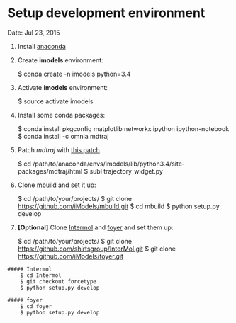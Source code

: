 Setup development environment
=============================

Date: Jul 23, 2015

  1. Install [anaconda](http://continuum.io/downloads)

  2. Create __imodels__ environment:
  
  		$ conda create -n imodels python=3.4
  		
  3. Activate __imodels__ environment:

        $ source activate imodels
        
  4. Install some conda packages:
  
        $ conda install pkgconfig matplotlib networkx ipython ipython-notebook
        $ conda install -c omnia mdtraj
        
  5. Patch _mdtraj_ with [this patch](https://github.com/mdtraj/mdtraj/pull/896/files).
  
  		$ cd /path/to/anaconda/envs/imodels/lib/python3.4/site-packages/mdtraj/html
  		$ subl trajectory_widget.py
  		
  6. Clone [mbuild](https://github.com/iModels/mbuild) and set it up:
  
  		$ cd /path/to/your/projects/
  		$ git clone https://github.com/iModels/mbuild.git
  		$ cd mbuild
  		$ python setup.py develop


  7. __[Optional]__ Clone [Intermol](https://github.com/shirtsgroup/InterMol) and [foyer](https://github.com/iModels/foyer) and set them up:

  		$ cd /path/to/your/projects/
  		$ git clone https://github.com/shirtsgroup/InterMol.git
  		$ git clone https://github.com/iModels/foyer.git

	##### Intermol
  		$ cd Intermol
  		$ git checkout forcetype
  		$ python setup.py develop
  		
  	##### foyer
  		$ cd foyer
  		$ python setup.py develop  	
  	